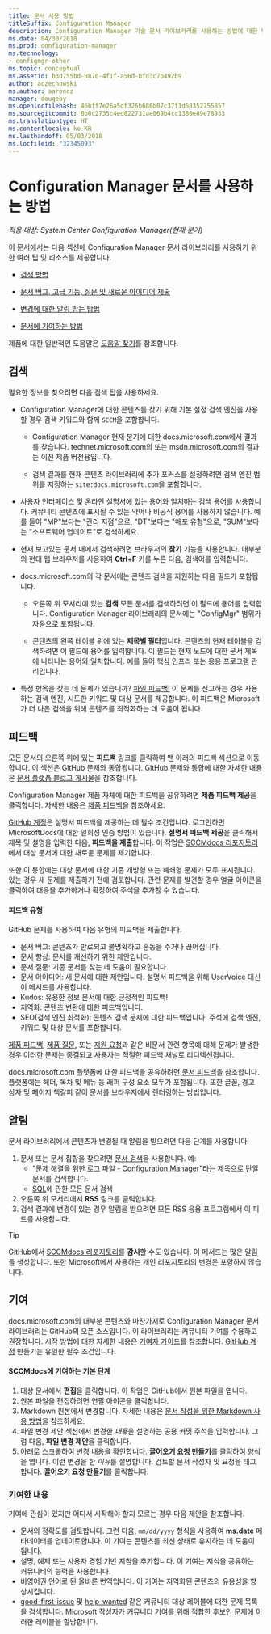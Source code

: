 ```yaml
---
title: 문서 사용 방법
titleSuffix: Configuration Manager
description: Configuration Manager 기술 문서 라이브러리를 사용하는 방법에 대한 팁을 알아봅니다.
ms.date: 04/30/2018
ms.prod: configuration-manager
ms.technology:
- configmgr-other
ms.topic: conceptual
ms.assetid: b3d755bd-0870-4f1f-a56d-bfd3c7b492b9
author: aczechowski
ms.author: aaroncz
manager: dougeby
ms.openlocfilehash: 46bff7e26a5df326b686b07c37f1d58352755857
ms.sourcegitcommit: 0b0c2735c4ed822731ae069b4cc1380e89e78933
ms.translationtype: HT
ms.contentlocale: ko-KR
ms.lasthandoff: 05/03/2018
ms.locfileid: "32345093"
---
```

# <a name="how-to-use-the-configuration-manager-docs"></a>Configuration Manager 문서를 사용하는 방법

*적용 대상: System Center Configuration Manager(현재 분기)*

이 문서에서는 다음 섹션에 Configuration Manager 문서 라이브러리를 사용하기 위한 여러 팁 및 리소스를 제공합니다.  

- [검색 방법](#bkmk_searchtips)  

- [문서 버그, 고급 기능, 질문 및 새로운 아이디어 제출](#bkmk_docfeedback)  

- [변경에 대한 알림 받는 방법](#bkmk_notifications)  

- [문서에 기여하는 방법](#bkmk_contribute)  


제품에 대한 일반적인 도움말은 [도움말 찾기](/sccm/core/understand/find-help)를 참조합니다.


##  <a name="bkmk_searchtips"></a>검색   
 필요한 정보를 찾으려면 다음 검색 팁을 사용하세요.  

-   Configuration Manager에 대한 콘텐츠를 찾기 위해 기본 설정 검색 엔진을 사용할 경우 검색 키워드와 함께 `SCCM`을 포함합니다.  

    - Configuration Manager 현재 분기에 대한 docs.microsoft.com에서 결과를 찾습니다. technet.microsoft.com의 또는 msdn.microsoft.com의 결과는 이전 제품 버전용입니다.  

    - 검색 결과를 현재 콘텐츠 라이브러리에 추가 포커스를 설정하려면 검색 엔진 범위를 지정하는 `site:docs.microsoft.com`을 포함합니다.  

-   사용자 인터페이스 및 온라인 설명서에 있는 용어와 일치하는 검색 용어를 사용합니다. 커뮤니티 콘텐츠에 표시될 수 있는 약어나 비공식 용어를 사용하지 않습니다. 예를 들어 "MP"보다는 "관리 지점"으로, "DT"보다는 "배포 유형"으로, "SUM"보다는 "소프트웨어 업데이트"로 검색하세요.  

-   현재 보고있는 문서 내에서 검색하려면 브라우저의 **찾기** 기능을 사용합니다. 대부분의 현대 웹 브라우저를 사용하여 **Ctrl**+**F** 키를 누른 다음, 검색어를 입력합니다.  

-   docs.microsoft.com의 각 문서에는 콘텐츠 검색을 지원하는 다음 필드가 포함됩니다.  

    - 오른쪽 위 모서리에 있는 **검색** 모든 문서를 검색하려면 이 필드에 용어를 입력합니다. Configuration Manager 라이브러리의 문서에는 "ConfigMgr" 범위가 자동으로 포함됩니다.  

    - 콘텐츠의 왼쪽 테이블 위에 있는 **제목별 필터**입니다. 콘텐츠의 현재 테이블을 검색하려면 이 필드에 용어를 입력합니다. 이 필드는 현재 노드에 대한 문서 제목에 나타나는 용어와 일치합니다. 예를 들어 핵심 인프라 또는 응용 프로그램 관리입니다.  

- 특정 항목을 찾는 데 문제가 있습니까? [파일 피드백!](#bkmk_docfeedback) 이 문제를 신고하는 경우 사용하는 검색 엔진, 시도한 키워드 및 대상 문서를 제공합니다. 이 피드백은 Microsoft가 더 나은 검색을 위해 콘텐츠를 최적화하는 데 도움이 됩니다.  



## <a name="bkmk_docfeedback"></a>피드백

모든 문서의 오른쪽 위에 있는 **피드백** 링크를 클릭하여 맨 아래의 피드백 섹션으로 이동합니다. 이 섹션은 GitHub 문제와 통합됩니다. GitHub 문제와 통합에 대한 자세한 내용은 [문서 플랫폼 블로그 게시물](https://docs.microsoft.com/teamblog/a-new-feedback-system-is-coming-to-docs)을 참조합니다.

Configuration Manager 제품 자체에 대한 피드백을 공유하려면 **제품 피드백 제공**을 클릭합니다. 자세한 내용은 [제품 피드백](/sccm/core/understand/find-help#product-feedback)을 참조하세요. 

[GitHub 계정](https://github.com/join)은 설명서 피드백을 제공하는 데 필수 조건입니다. 로그인하면 MicrosoftDocs에 대한 일회성 인증 방법이 있습니다. **설명서 피드백 제공**을 클릭해서 제목 및 설명을 입력한 다음, **피드백을 제출**합니다. 이 작업은 [SCCMdocs 리포지토리](https://github.com/MicrosoftDocs/SCCMdocs/issues)에서 대상 문서에 대한 새로운 문제를 제기합니다.

또한 이 통합에는 대상 문서에 대한 기존 개방형 또는 폐쇄형 문제가 모두 표시됩니다. 있는 경우 새 문제를 제출하기 전에 검토합니다. 관련 문제를 발견할 경우 얼굴 아이콘을 클릭하여 대응을 추가하거나 확장하여 주석을 추가할 수 있습니다. 

#### <a name="types-of-feedback"></a>피드백 유형
GitHub 문제를 사용하여 다음 유형의 피드백을 제출합니다.
- 문서 버그: 콘텐츠가 만료되고 불명확하고 혼동을 주거나 끊어집니다.
- 문서 향상: 문서를 개선하기 위한 제안입니다.
- 문서 질문: 기존 문서를 찾는 데 도움이 필요합니다.
- 문서 아이디어: 새 문서에 대한 제안입니다. 설명서 피드백을 위해 UserVoice 대신 이 메서드를 사용합니다.
- Kudos: 유용한 정보 문서에 대한 긍정적인 피드백!
- 지역화: 콘텐츠 변환에 대한 피드백입니다.
- SEO(검색 엔진 최적화): 콘텐츠 검색 문제에 대한 피드백입니다. 주석에 검색 엔진, 키워드 및 대상 문서를 포함합니다.

[제품 피드백](/sccm/core/understand/find-help#product-feedback), [제품 질문](https://social.technet.microsoft.com/Forums/en-US/home?category=ConfigMgrCB), 또는 [지원 요청](https://aka.ms/cmcbsupport)과 같은 비문서 관련 항목에 대해 문제가 발생한 경우 이러한 문제는 종결되고 사용자는 적절한 피드백 채널로 리디렉션됩니다.

docs.microsoft.com 플랫폼에 대한 피드백을 공유하려면 [문서 피드백](https://aka.ms/sitefeedback)을 참조합니다. 플랫폼에는 헤더, 목차 및 메뉴 등 래퍼 구성 요소 모두가 포함됩니다. 또한 글꼴, 경고 상자 및 페이지 책갈피 같이 문서를 브라우저에서 렌더링하는 방법입니다.



## <a name="bkmk_notifications"></a> 알림

문서 라이브러리에서 콘텐츠가 변경될 때 알림을 받으려면 다음 단계를 사용합니다.

1. 문서 또는 문서 집합을 찾으려면 [문서 검색](https://docs.microsoft.com/search/index?scope=ConfigMgr)을 사용합니다. 예:
    - ["문제 해결을 위한 로그 파일 - Configuration Manager"](https://docs.microsoft.com/search/index?search=%22Log+files+for+troubleshooting+-+Configuration+Manager%22&scope=ConfigMgr)라는 제목으로 단일 문서를 검색합니다.
    - [SQL](https://docs.microsoft.com/search/index?search=SQL&scope=ConfigMgr)에 관한 모든 문서 검색
2. 오른쪽 위 모서리에서 **RSS** 링크를 클릭합니다. 
3. 검색 결과에 변경이 있는 경우 알림을 받으려면 모든 RSS 응용 프로그램에서 이 피드를 사용합니다.


> [!Tip]  
> GitHub에서 [SCCMdocs 리포지토리](https://github.com/MicrosoftDocs/SCCMdocs)를 **감시**할 수도 있습니다. 이 메서드는 많은 알림을 생성합니다. 또한 Microsoft에서 사용하는 개인 리포지토리의 변경은 포함하지 않습니다.  



## <a name="bkmk_contribute"></a> 기여

docs.microsoft.com의 대부분 콘텐츠와 마찬가지로 Configuration Manager 문서 라이브러리는 GitHub의 오픈 소스입니다. 이 라이브러리는 커뮤니티 기여를 수용하고 권장합니다. 시작 방법에 대한 자세한 내용은 [기여자 가이드](https://docs.microsoft.com/contribute)를 참조합니다. [GitHub 계정](https://github.com/join) 만들기는 유일한 필수 조건입니다.

#### <a name="basic-steps-to-contribute-to-sccmdocs"></a>SCCMdocs에 기여하는 기본 단계
1. 대상 문서에서 **편집**을 클릭합니다. 이 작업은 GitHub에서 원본 파일을 엽니다.
2. 원본 파일을 편집하려면 연필 아이콘을 클릭합니다.
3. Markdown 원본에서 변경합니다. 자세한 내용은 [문서 작성을 위한 Markdown 사용 방법](https://docs.microsoft.com/contribute/how-to-write-use-markdown)을 참조하세요. 
4. 파일 변경 제안 섹션에서 변경한 *내용*을 설명하는 공용 커밋 주석을 입력합니다. 그럼 다음, **파일 변경 제안**을 클릭합니다.
5. 아래로 스크롤하여 변경 내용을 확인합니다. **끌어오기 요청 만들기**를 클릭하여 양식을 엽니다. 이런 변경을 한 *이유*를 설명합니다. 검토할 문서 작성자 및 요청을 태그합니다. **끌어오기 요청 만들기**를 클릭합니다.

### <a name="what-to-contribute"></a>기여한 내용
기여에 관심이 있지만 어디서 시작해야 할지 모르는 경우 다음 제안을 참조합니다.
- 문서의 정확도를 검토합니다. 그런 다음, `mm/dd/yyyy` 형식을 사용하여 **ms.date** 메타데이터를 업데이트합니다. 이 기여는 콘텐츠를 최신 상태로 유지하는 데 도움이 됩니다.
- 설명, 예제 또는 사용자 경험 기반 지침을 추가합니다. 이 기여는 지식을 공유하는 커뮤니티의 능력을 사용합니다.  
- 비영어권 언어로 된 올바른 번역입니다. 이 기여는 지역화된 콘텐츠의 유용성을 향상시킵니다.
- [good-first-issue](https://github.com/MicrosoftDocs/sccmdocs/issues?q=is:open+is:issue+label:good-first-issue) 및 [help-wanted](https://github.com/MicrosoftDocs/sccmdocs/issues?q=is:open+is:issue+label:help-wanted) 같은 커뮤니티 대상 레이블에 대한 문제 목록을 검색합니다. Microsoft 작성자가 커뮤니티 기여를 위해 적합한 후보인 문제에 이러한 레이블을 할당합니다.